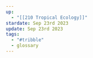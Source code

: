 ```yaml
---
up:
  - "[[210 Tropical Ecology]]"
stardate: Sep 23rd 2023
update: Sep 23rd 2023
tags:
  - "#tribble"
  - glossary
---
```

